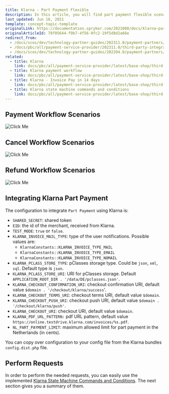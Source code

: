 ```yaml
---
title: Klarna - Part Payment Flexible
description: In this article, you will find part payment flexible scenarios for the payment process with Klarna.
last_updated: Jun 16, 2021
template: concept-topic-template
originalLink: https://documentation.spryker.com/2021080/docs/klarna-part-payment-flexible
originalArticleId: 78f05644-f9b7-4f56-9fc2-19f5d8d2a66e
redirect_from:
  - /docs/scos/dev/technology-partner-guides/202311.0/payment-partners/klarna/klarna-part-payment-flexible.html
  - /docs/pbc/all/payment-service-provider/202311.0/third-party-integrations/klarna/klarna-part-payment-flexible.html
  - /docs/scos/dev/technology-partner-guides/202204.0/payment-partners/klarna/klarna-part-payment-flexible.html
related:
  - title: Klarna
    link: docs/pbc/all/payment-service-provider/latest/base-shop/third-party-integrations/klarna/klarna.html
  - title: Klarna payment workflow
    link: docs/pbc/all/payment-service-provider/latest/base-shop/third-party-integrations/klarna/klarna-payment-workflow.html
  - title: Klarna - Invoice Pay in 14 days
    link: docs/pbc/all/payment-service-provider/latest/base-shop/third-party-integrations/klarna/klarna-invoice-pay-in-14-days.html
  - title: Klarna state machine commands and conditions
    link: docs/pbc/all/payment-service-provider/latest/base-shop/third-party-integrations/klarna/klarna-state-machine-commands-and-conditions.html
---
```


## Payment Workflow Scenarios

![Click Me](https://spryker.s3.eu-central-1.amazonaws.com/docs/Technology+Partners/Payment+Partners/Klarna/flexible_paymentworkflow.png)

## Cancel Workflow Scenarios

![Click Me](https://spryker.s3.eu-central-1.amazonaws.com/docs/Technology+Partners/Payment+Partners/Klarna/flexible_cancelworkflow.png)

## Refund Workflow Scenarios

![Click Me](https://spryker.s3.eu-central-1.amazonaws.com/docs/Technology+Partners/Payment+Partners/Klarna/flexible_refundworkflow.png)

## Integrating Klarna Part Payment

The configuration to integrate `Part Payment` using Klarna is:

- `SHARED_SECRET`: shared token
- `EID`: the id of the merchant, received from Klarna.
- `TEST_MODE`: `true` or `false`.
- `KLARNA_INVOICE_MAIL_TYPE`: type of the user notifications. Possible values are:
  - `KlarnaConstants::KLARNA_INVOICE_TYPE_MAIL`
  - `KlarnaConstants::KLARNA_INVOICE_TYPE_EMAIL`
  - `KlarnaConstants::KLARNA_INVOICE_TYPE_NOMAIL`
- `KLARNA_PCLASS_STORE_TYPE`: pClasses storage type. Could be `json`, `xml`, `sql`. Default type is `json`.
- `KLARNA_PCLASS_STORE_URI`: URI for pClasses storage. Default `APPLICATION_ROOT_DIR . '/data/DE/pclasses.json'`.
- `KLARNA_CHECKOUT_CONFIRMATION_URI`: checkout confirmation URI, default value `$domain . '/checkout/klarna/success`'.
- `KLARNA_CHECKOUT_TERMS_URI`: checkout terms URI, default value `$domain`.
- `KLARNA_CHECKOUT_PUSH_URI`: checkout push URI, default value `$domain . '/checkout/klarna/push'`.
- `KLARNA_CHECKOUT_URI`: checkout URI, default value `$domain`.
- `KLARNA_PDF_URL_PATTERN:` pdf URL pattern, default value `https://online.testdrive.klarna.com/invoices/%s.pdf`.
- `NL_PART_PAYMENT_LIMIT`: maximum allowed limit for part payment in the Netherlands (in cents).

You can copy over configuration to your config file from the Klarna bundles `config.dist.php` file.

## Perform Requests

In order to perform the needed requests, you can easily use the implemented [Klarna State Machine Commands and Conditions](/docs/pbc/all/payment-service-provider/latest/base-shop/third-party-integrations/klarna/klarna-state-machine-commands-and-conditions.html). The next section gives you a summary of them.
